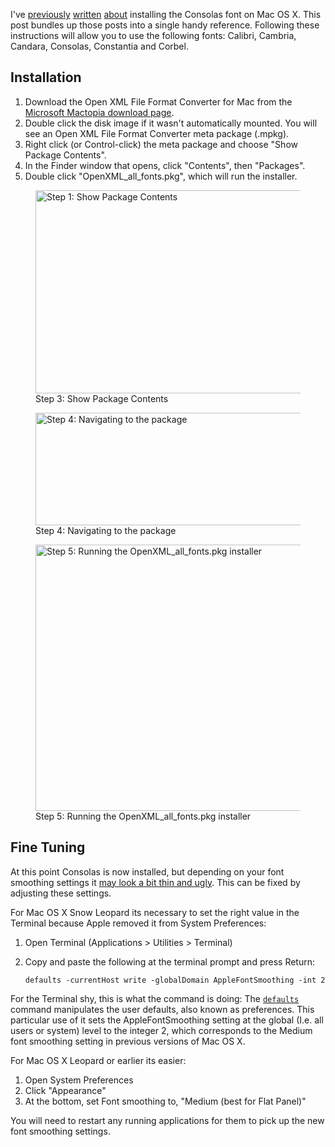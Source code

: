 I've [previously](/technical/2009/03/install-consolas-mac-osx/)
[written](/technical/2009/03/consolas-on-mac-update/)
[about](/technical/2009/09/font-smoothing-in-snow-leopard/) installing the
Consolas font on Mac OS X. This post bundles up those posts
into a single handy reference. Following these instructions will allow you to
use the following fonts: Calibri, Cambria, Candara, Consolas, Constantia and
Corbel.


Installation
------------

1. Download the Open XML File Format Converter for Mac from the
   [Microsoft Mactopia download page][download].
2. Double click the disk image if it wasn't automatically mounted. You will
   see an Open XML File Format Converter meta package (.mpkg).
3. Right click (or Control-click) the meta package and choose "Show Package Contents".
4. In the Finder window that opens, click "Contents", then "Packages".
5. Double click "OpenXML\_all\_fonts.pkg", which will run the installer.

[download]: http://www.microsoft.com/mac/downloads.mspx

<figure>
  <a href="/images/2010/08/open-xml-converter-show-package-contents.png" rel="prettyPhoto[openxml]"><img src="/images/2010/08/open-xml-converter-show-package-contents-small.jpg" width="600" height="325" alt="Step 1: Show Package Contents" /></a>
  <figcaption><span class="label">Step 3:</span> Show Package Contents</figcaption>
</figure>

<figure>
  <a href="/images/2010/08/open-xml-converter-all-fonts.png" rel="prettyPhoto[openxml]"><img src="/images/2010/08/open-xml-converter-all-fonts-small.jpg" width="600" height="180" alt="Step 4: Navigating to the package" /></a>
  <figcaption><span class="label">Step 4:</span> Navigating to the package</figcaption>
</figure>

<figure>
  <a href="/images/2010/08/open-xml-converter-all-fonts-installer.png" rel="prettyPhoto[openxml]"><img src="/images/2010/08/open-xml-converter-all-fonts-installer-small.jpg" width="600" height="426" alt="Step 5: Running the OpenXML_all_fonts.pkg installer"></a>
  <figcaption><span class="label">Step 5:</span> Running the OpenXML_all_fonts.pkg installer</figcaption>
</figure>

Fine Tuning
-----------

At this point Consolas is now installed, but depending on your font smoothing
settings it [may look a bit thin and ugly][smoothing]. This can be fixed by
adjusting these settings.

[smoothing]: /technical/2009/09/font-smoothing-in-snow-leopard/

For Mac OS X Snow Leopard its necessary to set the right value in the Terminal
because Apple removed it from System Preferences:

1. Open Terminal (Applications > Utilities > Terminal)
1. Copy and paste the following at the terminal prompt and press Return:

    `defaults -currentHost write -globalDomain AppleFontSmoothing -int 2`

For the Terminal shy, this is what the command is doing: The
[`defaults`][defaults] command manipulates the user defaults, also known as
preferences. This particular use of it sets the AppleFontSmoothing setting at
the global (I.e. all users or system) level to the integer 2, which corresponds
to the Medium font smoothing setting in previous versions of Mac OS X. 

[defaults]: http://developer.apple.com/DOCUMENTATION/DARWIN/Reference/ManPages/man1/defaults.1.html

For Mac OS X Leopard or earlier its easier:

1. Open System Preferences
1. Click "Appearance"
1. At the bottom, set Font smoothing to, "Medium (best for Flat Panel)"

You will need to restart any running applications for them to pick up the new
font smoothing settings.
